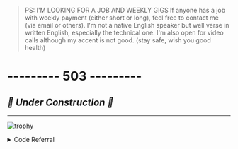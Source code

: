 > PS: I'M LOOKING FOR A JOB AND WEEKLY GIGS
> If anyone has a job with weekly payment (either short or long),
> feel free to contact me (via email or others).
> I'm not a native English speaker but well verse in written English, especially the technical one.
> I'm also open for video calls although my accent is not good.
> (stay safe, wish you good health)


# **--------- 503 ---------**
## _🚧 Under Construction 🚧_
<!--
**DrSensor/DrsEnsor** is a ✨ _special_ ✨ repository because its `README.md` (this file) appears on your GitHub profile.

Here are some ideas to get you started:

- 🔭 I’m currently working on ...
- 🌱 I’m currently learning ...
- 👯 I’m looking to collaborate on ...
- 🤔 I’m looking for help with ...
- 💬 Ask me about ...
- 📫 How to reach me: ...
- 😄 Pronouns: ...
- ⚡ Fun fact: ...
-->
-----------------------------
[![trophy](https://github-profile-trophy.vercel.app/?username=drsensor&no-bg=true&no-frame=true&row=1&theme=onedark)](https://github.com/ryo-ma/github-profile-trophy)
<details><summary>Code Referral</summary>
  
[![WARP+](https://img.shields.io/badge/WARP+-1%20GB-orange?style=for-the-badge)](https://warp.plus/EFxD6)
<!-- [![CTBot](https://img.shields.io/badge/CTBot-0.2%20TRX-blue?style=for-the-badge)](https://ctbot.io/login?invite=ucsdgk) -->
</details>
